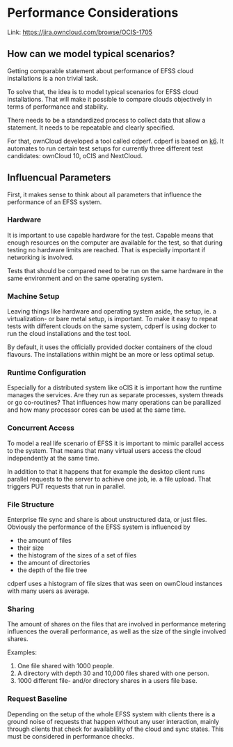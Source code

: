 Performance Considerations
==========================

Link:
https://jira.owncloud.com/browse/OCIS-1705

## How can we model typical scenarios?

Getting comparable statement about performance of EFSS cloud installations is a non trivial task.

To solve that, the idea is to model typical scenarios for EFSS cloud installations. That will make it possible to compare clouds objectively in terms of performance and stability.

There needs to be a standardized process to collect data that allow a statement. It needs to be repeatable and clearly specified.

For that, ownCloud developed a tool called cdperf. cdperf is based on [k6](https://k6.io). It automates to run certain test setups for currently three different test candidates: ownCloud 10, oCIS and NextCloud.

## Influencual Parameters

First, it makes sense to think about all parameters that influence the performance of an EFSS system.

### Hardware

It is important to use capable hardware for the test. Capable means that enough resources on the computer are available for the test, so that during testing no hardware limits are reached. That is especially important if networking is involved.

Tests that should be compared need to be run on the same hardware in the same environment and on the same operating system.

### Machine Setup

Leaving things like hardware and operating system aside, the setup, ie. a virtualization- or bare metal setup, is important. To make it easy to repeat tests with different clouds on the same system, cdperf is using docker to run the cloud installations and the test tool.

By default, it uses the officially provided docker containers of the cloud flavours. The installations within might be an more or less optimal setup.

### Runtime Configuration

Especially for a distributed system like oCIS it is important how the runtime manages the services. Are they run as separate processes, system threads or go co-routines? That influences how many operations can be parallized and how many processor cores can be used at the same time.

### Concurrent Access

To model a real life scenario of EFSS it is important to mimic parallel access to the system. That means that many virtual users access the cloud independently at the same time.

In addition to that it happens that for example the desktop client runs parallel requests to the server to achieve one job, ie. a file upload. That triggers PUT requests that run in parallel.

### File Structure

Enterprise file sync and share is about unstructured data, or just files. Obviously the performance of the EFSS system is influenced by

* the amount of files
* their size
* the histogram of the sizes of a set of files
* the amount of directories
* the depth of the file tree

cdperf uses a histogram of file sizes that was seen on ownCloud instances with many users as average.

### Sharing

The amount of shares on the files that are involved in performance metering influences the overall performance, as well as the size of the single involved shares.

Examples:
1. One file shared with 1000 people.
2. A directory with depth 30 and 10,000 files shared with one person.
3. 1000 different file- and/or directory shares in a users file base.

### Request Baseline

Depending on the setup of the whole EFSS system with clients there is a ground noise of requests that happen without any user interaction, mainly through clients that check for availablility of the cloud and sync states. This must be considered in performance checks.


